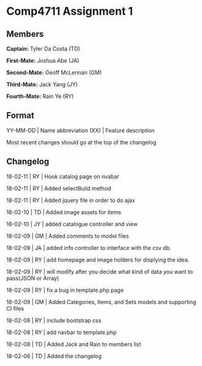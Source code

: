 # Comp4711 Assignment 1

## Members
**Captain:** Tyler Da Costa (TD)

**First-Mate:** Joshua Abe (JA)

**Second-Mate:** Geoff McLennan (GM)

**Third-Mate:** Jack Yang (JY)

**Fourth-Mate:** Rain Ye (RY)

## Format
YY-MM-DD | Name abbreviation (XX) | Feature description

Most recent changes should go at the top of the changelog

## Changelog
18-02-11 | RY | Hook catalog page on nvabar

18-02-11 | RY | Added selectBuild method

18-02-11 | RY | Added jquery file in order to do ajax

18-02-10 | TD | Added image assets for items

18-02-10 | JY | added catalogue controller and view

18-02-09 | GM | Added comments to model files

18-02-09 | JA | added info controller to interface with the csv db.

18-02-09 | RY | add homepage and image holders for displying the idea.

18-02-09 | RY | will modify after you decide what kind of data you want to pass(JSON or Array)

18-02-09 | RY | fix a bug in template.php page

18-02-09 | GM | Added Categories, Items, and Sets models and supporting CI files

18-02-08 | RY | include bootstrap css

18-02-08 | RY | add navbar to template.php

18-02-08 | TD | Added Jack and Rain to members list

18-02-06 | TD | Added the changelog
